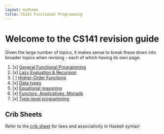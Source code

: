 ```yaml
---
layout: modhome
title: CS141 Functional Programming
---
```


# Welcome to the CS141 revision guide

Given the large number of topics, it makes sense to break these down into broader topics when revising - each of which having its own page.

1. [x] [General Functional Programming](part1)
2. [x] [Lazy Evaluation & Recursion](part2)
3. [ ] [Higher-Order Functions](part3)
4. [x] [Data types](datatypes)
5. [x] [Equational reasoning](equationalReasoning)
6. [x] [Functors, Applicatives, Monads](FAM)
7. [x] [Type-level programming](type-level-programming)

## Crib Sheets

Refer to the [crib sheet](cribsheet) for laws and associativity in Haskell syntax!
